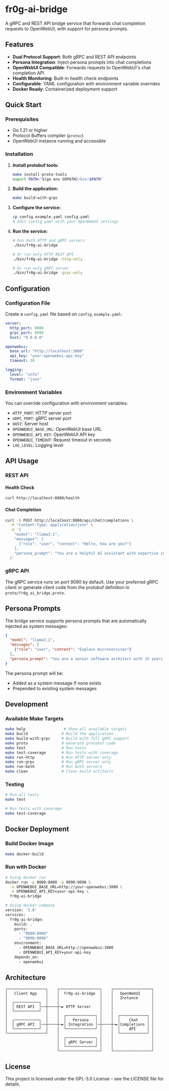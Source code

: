 # fr0g-ai-bridge

A gRPC and REST API bridge service that forwards chat completion requests to OpenWebUI, with support for persona prompts.

## Features

- **Dual Protocol Support**: Both gRPC and REST API endpoints
- **Persona Integration**: Inject persona prompts into chat completions
- **OpenWebUI Compatible**: Forwards requests to OpenWebUI's chat completion API
- **Health Monitoring**: Built-in health check endpoints
- **Configurable**: YAML configuration with environment variable overrides
- **Docker Ready**: Containerized deployment support

## Quick Start

### Prerequisites

- Go 1.21 or higher
- Protocol Buffers compiler (`protoc`)
- OpenWebUI instance running and accessible

### Installation

1. **Install protobuf tools:**
   ```bash
   make install-proto-tools
   export PATH="$(go env GOPATH)/bin:$PATH"
   ```

2. **Build the application:**
   ```bash
   make build-with-grpc
   ```

3. **Configure the service:**
   ```bash
   cp config.example.yaml config.yaml
   # Edit config.yaml with your OpenWebUI settings
   ```

4. **Run the service:**
   ```bash
   # Run both HTTP and gRPC servers
   ./bin/fr0g-ai-bridge
   
   # Or run only HTTP REST API
   ./bin/fr0g-ai-bridge -http-only
   
   # Or run only gRPC server
   ./bin/fr0g-ai-bridge -grpc-only
   ```

## Configuration

### Configuration File

Create a `config.yaml` file based on `config.example.yaml`:

```yaml
server:
  http_port: 8080
  grpc_port: 9090
  host: "0.0.0.0"

openwebui:
  base_url: "http://localhost:3000"
  api_key: "your-openwebui-api-key"
  timeout: 30

logging:
  level: "info"
  format: "json"
```

### Environment Variables

You can override configuration with environment variables:

- `HTTP_PORT`: HTTP server port
- `GRPC_PORT`: gRPC server port  
- `HOST`: Server host
- `OPENWEBUI_BASE_URL`: OpenWebUI base URL
- `OPENWEBUI_API_KEY`: OpenWebUI API key
- `OPENWEBUI_TIMEOUT`: Request timeout in seconds
- `LOG_LEVEL`: Logging level

## API Usage

### REST API

#### Health Check
```bash
curl http://localhost:8080/health
```

#### Chat Completion
```bash
curl -X POST http://localhost:8080/api/chat/completions \
  -H "Content-Type: application/json" \
  -d '{
    "model": "llama3.1",
    "messages": [
      {"role": "user", "content": "Hello, how are you?"}
    ],
    "persona_prompt": "You are a helpful AI assistant with expertise in software development."
  }'
```

### gRPC API

The gRPC service runs on port 9090 by default. Use your preferred gRPC client or generate client code from the protobuf definition in `proto/fr0g_ai_bridge.proto`.

## Persona Prompts

The bridge service supports persona prompts that are automatically injected as system messages:

```json
{
  "model": "llama3.1",
  "messages": [
    {"role": "user", "content": "Explain microservices"}
  ],
  "persona_prompt": "You are a senior software architect with 15 years of experience in distributed systems."
}
```

The persona prompt will be:
- Added as a system message if none exists
- Prepended to existing system messages

## Development

### Available Make Targets

```bash
make help                 # Show all available targets
make build               # Build the application
make build-with-grpc     # Build with full gRPC support
make proto               # Generate protobuf code
make test                # Run tests
make test-coverage       # Run tests with coverage
make run-http            # Run HTTP server only
make run-grpc            # Run gRPC server only
make run-both            # Run both servers
make clean               # Clean build artifacts
```

### Testing

```bash
# Run all tests
make test

# Run tests with coverage
make test-coverage
```

## Docker Deployment

### Build Docker Image

```bash
make docker-build
```

### Run with Docker

```bash
# Using docker run
docker run -p 8080:8080 -p 9090:9090 \
  -e OPENWEBUI_BASE_URL=http://your-openwebui:3000 \
  -e OPENWEBUI_API_KEY=your-api-key \
  fr0g-ai-bridge

# Using docker-compose
version: '3.8'
services:
  fr0g-ai-bridge:
    build: .
    ports:
      - "8080:8080"
      - "9090:9090"
    environment:
      - OPENWEBUI_BASE_URL=http://openwebui:3000
      - OPENWEBUI_API_KEY=your-api-key
    depends_on:
      - openwebui
```

## Architecture

```
┌─────────────────┐    ┌──────────────────┐    ┌─────────────────┐
│   Client App    │    │  fr0g-ai-bridge  │    │   OpenWebUI     │
│                 │    │                  │    │   Instance      │
│  ┌───────────┐  │    │                  │    │                 │
│  │ REST API  │──┼────┼─► HTTP Server    │    │                 │
│  └───────────┘  │    │                  │    │                 │
│                 │    │  ┌─────────────┐ │    │  ┌────────────┐ │
│  ┌───────────┐  │    │  │   Persona   │ │    │  │    Chat    │ │
│  │ gRPC API  │──┼────┼─►│ Integration │─┼────┼─►│Completions │ │
│  └───────────┘  │    │  └─────────────┘ │    │  │    API     │ │
└─────────────────┘    │                  │    │  └────────────┘ │
                       │  ┌─────────────┐ │    │                 │
                       │  │ gRPC Server │ │    │                 │
                       │  └─────────────┘ │    │                 │
                       └──────────────────┘    └─────────────────┘
```

## License

This project is licensed under the GPL-3.0 License - see the LICENSE file for details.
